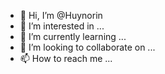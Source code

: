 - 👋 Hi, I’m @Huynorin
- 👀 I’m interested in ...
- 🌱 I’m currently learning ...
- 💞️ I’m looking to collaborate on ...
- 📫 How to reach me ...

<!---
Huynorin/Huynorin is a ✨ special ✨ repository because its `README.md` (this file) appears on your GitHub profile.
You can click the Preview link to take a look at your changes.
--->
